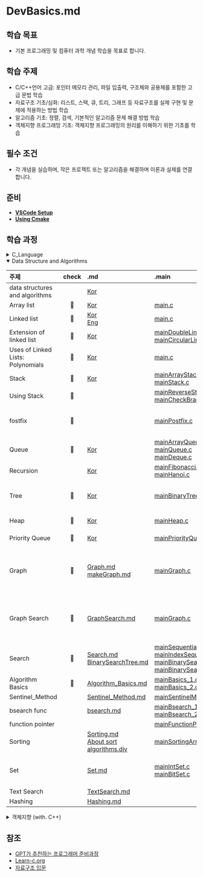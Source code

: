 # DevBasics.md

## 학습 목표

- 기본 프로그래밍 및 컴퓨터 과학 개념 학습을 목표로 합니다.

## 학습 주제

- C/C++언어 고급: 포인터 메모리 관리, 파일 입출력, 구조체와 공용체를 포함한 고급 문법 학습
- 자료구조 기초/심화: 리스트, 스택, 큐, 트리, 그래프 등 자료구조를 실제 구현 및 문제에 적용하는 방법 학습
- 알고리즘 기초: 정렬, 검색, 기본적인 알고리즘 문제 해결 방법 학습
- 객체지향 프로그래밍 기초: 객체지향 프로그래밍의 원리를 이해하기 위한 기초를 학습

## 필수 조건

- 각 개념을 실습하며, 작은 프로젝트 또는 알고리즘을 해결하며 이론과 실제를 연결합니다.

## 준비

- [ **VSCode Setup** ](markdown/VSCode_Setup.md)
- [ **Using Cmake** ](markdown/CMake.md)

## 학습 과정

<details>
<summary>C_Language</summary>
<div markdown="1">

| 주제                            | 성취도 | .md                                                                                          | 소스코드                                                                                                                                                                     |
| ------------------------------- | :----: | :------------------------------------------------------------------------------------------- | :--------------------------------------------------------------------------------------------------------------------------------------------------------------------------- |
| Hello world                     |   📌   | -                                                                                            | [main.c](source/C_language/Hello.c)                                                                                                                                          |
| Variables and Types             |   📌   | -                                                                                            | [main.c](source/C_language/VnT.c)                                                                                                                                            |
| Arrays                          |   📌   | -                                                                                            | [main.c](source/C_language/Arrays.c)                                                                                                                                         |
| Multidimensional Arrays         |   📌   | -                                                                                            | [main.c](source/C_language/MultiArrays.c)                                                                                                                                    |
| Conditions                      |   📌   | -                                                                                            | [main.c](source/C_language)                                                                                                                                                  |
| Strings                         |   📌   | -                                                                                            | [main.c](source/C_language/Strings.c)                                                                                                                                        |
| loops                           |   📌   | -                                                                                            | [main.c](source/C_language/loops.c)                                                                                                                                          |
| Functions                       |   📌   | -                                                                                            | [main.c](source/C_language/functions.c)                                                                                                                                      |
| Static                          |   📌   | -                                                                                            | [main.c](source/C_language/static.c)                                                                                                                                         |
| Pointers                        |   📌   | -                                                                                            | [main.c](source/C_language/pointers.c)                                                                                                                                       |
| Structures                      |   📌   | -                                                                                            | [main.c](source/C_language/structures.c)                                                                                                                                     |
| Function arguments by reference |   📌   | -                                                                                            | [main.c](source/C_language/FunArgByRef.c)                                                                                                                                    |
| Dynamic allocation              |   📌   | -                                                                                            | [main.c](source/C_language/DynamicAllocation.c)                                                                                                                              |
| Arrays and Pointers             |   📌   | -                                                                                            | [main.c](source/C_language/ArrayNPointer.c)                                                                                                                                  |
| Recursion                       |   📌   | [Kor](markdown/DataStructure/recursion.md)                                                   | [main.c](source/C_language/recursion.c)                                                                                                                                      |
| Linked lists                    |   📌   | [Eng](markdown/DataStructure/LinkedLists.md) [Kor](markdown/DataStructure/LinkedLists_kr.md) | [main.c](source/C_language/LinkedLists.c) [ExCode.c](source/C_language/ExLinkedLists.c)                                                                                      |
| Binary trees                    |   📌   | [Kor](markdown/DataStructure/Tree.md)                                                        | [main.c](source/C_language/CompleteBinaryTree.c) [Excode.c](source/C_language/ExBinarytrees.c)                                                                               |
| Unions                          |   📌   | [Eng](markdown/C/Unions.md) [Kor](markdown/C/Unions_kr.md)                                   | [main.c](source/C_language/Unions.c) [Excode.c](source/C_language/ExUnions.c) [testcode.c](source/C_language/ExUnions_test.c)                                                |
| Pointer Arithmetics             |   📌   | [Eng](markdown/C/Pointer%20Arithmetics.md) [Kor](markdown/C/Pointer%20Arithmetics_kr.md)     | [main.c](source/C_language/PointerArithmetics.c) [Excode.c](source/C_language/ExPointerArithmetics.c)                                                                        |
| Function Pointers               |        | [Eng](markdown/C/Function%20Pointers.md) [Kor](markdown/C/Function%20Pointers_kr.md)         | [main.c](source/C_language/FunctionPointers.c) [Excode.c](source/C_language/ExFunctionPointers.c)<br/>[mainFunctionPointers.c](source/DSNA/Algorithm/mainFunctionPointers.c) |
| Bitmasks                        |   📌   | [Eng](markdown/C/Bitmasks.md) [Kor](markdown/C/Bitmasks_kr.md)                               | [main.c](source/C_language/Bitmasks.c) [Excode.c](source/C_language/ExBitmasks.c)                                                                                            |

</div>
</details>

<details open>
<summary>Data Structure and Algorithms</summary>
<div markdown="1">

| 주제                              | check | .md                                                                                                                 | .main                                                                                                                                                                                                                                                                                         | .include                                                                                                                                                                                                                                                                                                                                                                                                       |
| :-------------------------------- | :---: | :------------------------------------------------------------------------------------------------------------------ | :-------------------------------------------------------------------------------------------------------------------------------------------------------------------------------------------------------------------------------------------------------------------------------------------- | :------------------------------------------------------------------------------------------------------------------------------------------------------------------------------------------------------------------------------------------------------------------------------------------------------------------------------------------------------------------------------------------------------------- |
| data structures and algorithms    |       | [Kor](markdown/Data%20Structure%20N%20Algorithms.md)                                                                |
| Array list                        |  📌   | [Kor](markdown/DataStructure/ArrayList.md)                                                                          | [main.c](source/DSNA/Linear/mainArrayList.c)                                                                                                                                                                                                                                                  |
| Linked list                       |  📌   | [Kor](markdown/DataStructure/LinkedLists_kr.md) <br/>[Eng](markdown/DataStructure/LinkedLists.md)                   | [main.c](source/DSNA/Linear/mainLinkedList.c)                                                                                                                                                                                                                                                 |
| Extension of linked list          |  📌   | [Kor](markdown/DataStructure/LinkedList_Add.md)                                                                     | [mainDoubleLinkedList.c](source/DSNA/Linear/mainDoubleLinkedList.c) <br/>[mainCircularLinkedList.c](source/DSNA/Linear/mainCircularLinkedList.c)                                                                                                                                              |
| Uses of Linked Lists: Polynomials |  📌   | [Kor](markdown/DataStructure/Polynomial.md)                                                                         | [main.c](source/DSNA/Linear/mainPolynomial.c)                                                                                                                                                                                                                                                 |
| Stack                             |  📌   | [Kor](markdown/DataStructure/stack.md)                                                                              | [mainArrayStack.c](source/DSNA/Linear/mainArrayStack.c) <br/>[mainStack.c](source/DSNA/Linear/mainStack.c)                                                                                                                                                                                    |
| Using Stack                       |  📌   |                                                                                                                     | [mainReverseString.c](source/DSNA/Linear/mainReverseString.c) <br/>[mainCheckBracketMatch.c](source/DSNA/Linear/mainCheckBracketMatch.c)                                                                                                                                                      | [includeStack.c](source/DSNA/Linear/includeStack.c) <br/>[includeStack.h](include/includeStack.h)                                                                                                                                                                                                                                                                                                              |
| fostfix                           |  📌   |                                                                                                                     | [mainPostfix.c](source/DSNA/Linear/mainPostfix.c)                                                                                                                                                                                                                                             | [includeNotationStack.c](source/DSNA/Linear/includeNotationStack.c) <br/>[includePostfix.c](source/DSNA/Linear/includePostfix.c) <br/>[includeNotationStack.h](include/includeNotationStack.h) <br/>[includePostfix.h](include/includePostfix.h)                                                                                                                                                               |
| Queue                             |  📌   | [Kor](markdown/DataStructure/queue.md)                                                                              | [mainArrayQueue.c](source/DSNA/Linear/mainArrayQueue.c) <br/>[mainQueue.c](source/DSNA/Linear/mainQueue.c) <br/>[mainDeque.c](source/DSNA/Linear/mainDeque.c)                                                                                                                                 |
| Recursion                         |       | [Kor](markdown/DataStructure/recursion.md)                                                                          | [mainFibonacci.c](source/DSNA/Recursion/mainFibonacci.c) <br/>[mainHanoi.c](source/DSNA/Recursion/mainHanoi.c)                                                                                                                                                                                |
| Tree                              |  📌   | [Kor](markdown/DataStructure/Tree.md)                                                                               | [mainBinaryTree.c](source/DSNA/non-Linear/mainBinaryTree.c)                                                                                                                                                                                                                                   | [includeBinTree.c](source/DSNA/non-Linear/includeBinTree.c)<br/>[includeBinTree.h](include/includeBinTree.h)<br/>[includeGenericStructure.c](source/DSNA/non-Linear/includeGenericStructure.c)<br/>[includeGenericStructure.h](include/includeGenericStructure.h)                                                                                                                                              |
| Heap                              |  📌   | [Kor](markdown/DataStructure/Heap.md)                                                                               | [mainHeap.c](source/DSNA/non-Linear/mainHeap.c)                                                                                                                                                                                                                                               | [includeHeap.c](source/DSNA/non-Linear/includeHeap.c)<br/>[includeHeap.h](include/includeHeap.h)                                                                                                                                                                                                                                                                                                               |
| Priority Queue                    |  📌   | [Kor](markdown/DataStructure/PriorityQueue.md)                                                                      | [mainPriorityQueue.c](source/DSNA/non-Linear/mainPriorityQueue.c)                                                                                                                                                                                                                             | [includeHeap.c](source/DSNA/non-Linear/includeHeap.c)<br/>[includeHeap.h](include/includeHeap.h)                                                                                                                                                                                                                                                                                                               |
| Graph                             |  📌   | [Graph.md](markdown/DataStructure/Graph.md)<br/>[makeGraph.md](markdown/DataStructure/MakeGraph.md)                 | [mainGraph.c](source/DSNA/non-Linear/mainGraph.c)                                                                                                                                                                                                                                             | [includeArrayGraph.c](source/DSNA/non-Linear/includeArrayGraph.c)<br/>[includeArrayGraph.h](include/includeArrayGraph.h)<br/>[includeLinkedGraph.c](source/DSNA/non-Linear/includeLinkedGraph.c)<br/>[includeLinkedGraph.h](include/includeLinkedGraph.h)<br/>[includeGenericStructure.c](source/DSNA/non-Linear/includeGenericStructure.c)<br/>[includeGenericStructure.h](include/includeGenericStructure.h) |
| Graph Search                      |  📌   | [GraphSearch.md](markdown/DataStructure/GraphSearch.md)                                                             | [mainGraph.c](source/DSNA/non-Linear/mainGraph.c)                                                                                                                                                                                                                                             | [includeArrayGraph.c](source/DSNA/non-Linear/includeArrayGraph.c)<br/>[includeArrayGraph.h](include/includeArrayGraph.h)<br/>[includeLinkedGraph.c](source/DSNA/non-Linear/includeLinkedGraph.c)<br/>[includeLinkedGraph.h](include/includeLinkedGraph.h)<br/>[includeGenericStructure.c](source/DSNA/non-Linear/includeGenericStructure.c)<br/>[includeGenericStructure.h](include/includeGenericStructure.h) |
| Search                            |  📌   | [Search.md](markdown/DataStructure/Search.md)<br/>[BinarySearchTree.md](markdown/DataStructure/BinarySearchTree.md) | [mainSequentialSearch.c](source/DSNA/Search/mainSequentialSearch.c) <br/>[mainIndexSequentialSearch.c](source/DSNA/Search/mainIndexSequentialSearch.c) <br/>[mainBinarySearch.c](source/DSNA/Search/mainBinarySearch.c) <br/>[mainBinarySearchTree.c](source/DSNA/Search/mainBinSearchTree.c) |
| Algorithm Basics                  |  📌   | [Algorithm_Basics.md](markdown/Algorithm/Algorithm_Basics.md)                                                       | [mainBasics_1.c](source/DSNA/Algorithm/mainBasics_1.c) <br/>[mainBasics_2.c](source/DSNA/Algorithm/mainBasics_2.c)                                                                                                                                                                            |
| Sentinel_Method                   |       | [Sentinel_Method.md](markdown/Algorithm/Sentinel_Method.md)                                                         | [mainSentinelMethod.c](source/DSNA/Algorithm/mainSentinelMethod.c)                                                                                                                                                                                                                            |
| bsearch func                      |       | [bsearch.md](markdown/Algorithm/bsearch.md)                                                                         | [mainBsearch_1.c](source/DSNA/Algorithm/mainBsearch_1.c)<br/>[mainBsearch_2.c](source/DSNA/Algorithm/mainBsearch_2.c)                                                                                                                                                                         |
| function pointer                  |       |                                                                                                                     | [mainFunctionPointers.c](source/DSNA/Algorithm/mainFunctionPointers.c)                                                                                                                                                                                                                        |
| Sorting                           |       | [Sorting.md](markdown/Algorithm/Sorting.md)<br/>[About sort algorithms.div](markdown/Algorithm/Sorting)             | [mainSortingArray.c](/source/DSNA/Sorting/mainSortingArray.c)                                                                                                                                                                                                                                 | [includeSorting.h](/include/includeSorting.h)<br/>[includeSorting.c](/source/DSNA/Sorting/includeSorting.c)                                                                                                                                                                                                                                                                                                    |
| Set                               |       | [Set.md](markdown/Algorithm/Set.md)                                                                                 | [mainIntSet.c](source/Algorithm/Set/mainIntSet.c)<br/> [mainBitSet.c](source/Algorithm/Set/mainBitSet.c)| [includeIntSet.c](source/Algorithm/Set/includeIntSet.c)<br/>[includeIntSet.h](include/includeIntSet.h)<br/>[includeBitSet.c](source/Algorithm/Set/includeBitSet.c)<br/>[includeBitSet.h](include/includeBitSet.h)|
| Text Search||[TextSearch.md](markdown/Algorithm/TextSearch.md)|
|Hashing||[Hashing.md](markdown/Algorithm/Hashing.md)|

</div>
</details>

<details>
<summary>객체지향 (with. C++)</summary>
<div markdown="1">

| 주제 | check | .md | .main | .include |
| ---- | :---- | :-- | :---- | :------- |
|      |

</div>
</details>

## 참조

- [GPT가 추천하는 프로그래머 준비과정](markdown/Curriculum_Advised_by_Chat_GPT.md)
- [Learn-c.org](https://www.learn-c.org/)
- [자료구조 입문](https://www.yes24.com/Product/Goods/28194882)
